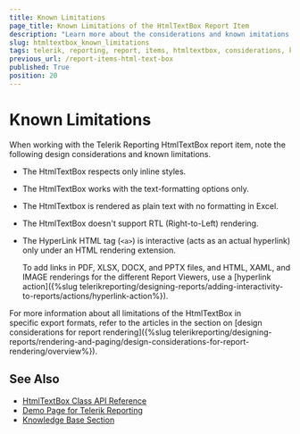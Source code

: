 ```yaml
---
title: Known Limitations
page_title: Known Limitations of the HtmlTextBox Report Item
description: "Learn more about the considerations and known imitations of the Telerik Reporting HtmlTextBox report item."
slug: htmltextbox_known_limitations
tags: telerik, reporting, report, items, htmltextbox, considerations, known, limitations
previous_url: /report-items-html-text-box
published: True
position: 20
---
```


# Known Limitations

When working with the Telerik Reporting HtmlTextBox report item, note the following design considerations and known limitations. 
 
* The HtmlTextBox respects only inline styles.
* The HtmlTextBox works with the text-formatting options only.
* The HtmlTextbox is rendered as plain text with no formatting in Excel.
* The HtmlTextBox doesn't support RTL (Right-to-Left) rendering.
* The HyperLink HTML tag (`<a>`) is interactive (acts as an actual hyperlink) only under an HTML rendering extension. 

  To add links in PDF, XLSX, DOCX, and PPTX files, and HTML, XAML, and IMAGE renderings for the different Report Viewers, use a [hyperlink action]({%slug telerikreporting/designing-reports/adding-interactivity-to-reports/actions/hyperlink-action%}).
  
For more information about all limitations of the HtmlTextBox in specific export formats, refer to the articles in the section on [design considerations for report rendering]({%slug telerikreporting/designing-reports/rendering-and-paging/design-considerations-for-report-rendering/overview%}).

## See Also 

* [HtmlTextBox Class API Reference](api/telerik.reporting.htmltextbox)
* [Demo Page for Telerik Reporting](https://demos.telerik.com/reporting) 
* [Knowledge Base Section](/knowledge-base)